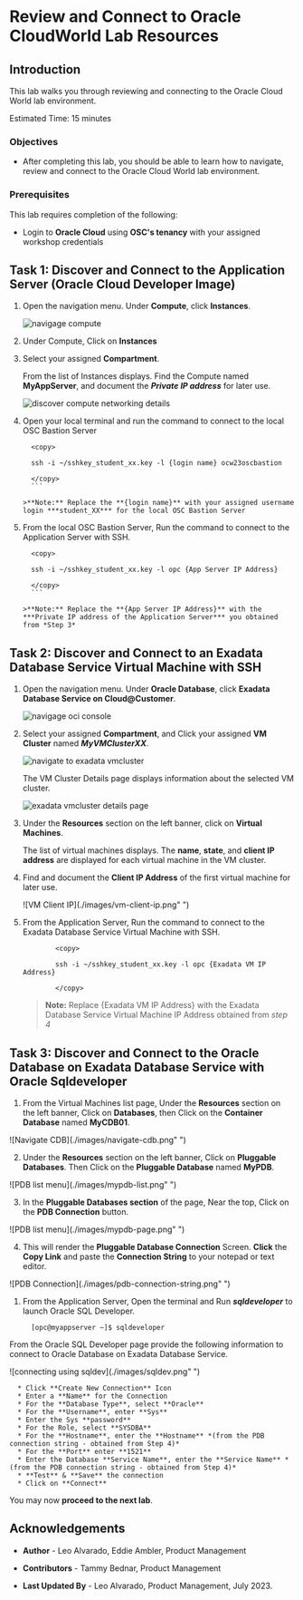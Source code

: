 


# Review and Connect to Oracle CloudWorld Lab Resources


## Introduction

This lab walks you through reviewing and connecting to the Oracle Cloud World lab environment.

Estimated Time: 15 minutes

<!-- Watch the video below for a quick walk-through of the lab.
[Create an Exadata Database Service on Cloud@Customer Infrastructure](youtube:DCrivNA5bs8)
-->
### Objectives

-   After completing this lab, you should be able to learn how to navigate, review and connect to the Oracle Cloud World lab environment.

### Prerequisites

This lab requires completion of the following:

* Login to **Oracle Cloud** using **OSC's tenancy** with your assigned workshop credentials





## Task 1: Discover and Connect to the Application Server (Oracle Cloud Developer Image)

1. Open the navigation menu. Under **Compute**, click **Instances**.
   
   ![navigage compute](./images/navigate-compute.png " ")

2. Under Compute, Click on **Instances** 
   
3. Select your assigned **Compartment**.
   
   From the list of Instances displays. Find the Compute named **MyAppServer**, and document the ***Private IP address*** for later use.

   ![discover compute networking details](./images/discover-app-server.png " ")
   

4. Open your local terminal and run the command to connect to the local OSC Bastion Server
   
      ```
        <copy>

        ssh -i ~/sshkey_student_xx.key -l {login name} ocw23oscbastion 

        </copy>
        ```
    
    >**Note:** Replace the **{login name}** with your assigned username login ***student_XX*** for the local OSC Bastion Server 

5. From the local OSC Bastion Server, Run the command to connect to the Application Server with SSH.
   
      ```
        <copy>

        ssh -i ~/sshkey_student_xx.key -l opc {App Server IP Address} 

        </copy>
        ```
    
    >**Note:** Replace the **{App Server IP Address}** with the ***Private IP address of the Application Server*** you obtained from *Step 3*

## Task 2: Discover and Connect to an Exadata Database Service Virtual Machine with SSH 

1. Open the navigation menu. Under **Oracle Database**, click **Exadata Database Service on Cloud@Customer**.
   
   ![navigage oci console](./images/navigateocimenu.png " ")

2. Select your assigned **Compartment**, and Click your assigned **VM Cluster** named ***MyVMClusterXX***.
   
   ![navigate to exadata vmcluster](./images/navigate-vmcluster.png " ")

    The VM Cluster Details page displays information about the selected VM cluster.

   ![exadata vmcluster details page](./images/vmcluster-details-page.png " ")


3. Under the **Resources** section on the left banner, click on **Virtual Machines**.

    The list of virtual machines displays. The **name**, **state**, and **client IP address** are displayed for each virtual machine in the VM cluster.

4. Find and document the **Client IP Address** of the first virtual machine for later use.

    ![VM Client IP](./images/vm-client-ip.png" ")

5. From the Application Server, Run the command to connect to the Exadata Database Service Virtual Machine with SSH.

      ```
              <copy>

              ssh -i ~/sshkey_student_xx.key -l opc {Exadata VM IP Address}

              </copy>
      ```
       
      >**Note:** Replace {Exadata VM IP Address} with the Exadata Database Service Virtual Machine IP Address obtained from *step 4*

## Task 3: Discover and Connect to the Oracle Database on Exadata Database Service with Oracle Sqldeveloper

1. From the Virtual Machines list page, Under the **Resources** section on the left banner, Click on **Databases**, then Click on the **Container Database** named **MyCDB01**. 

  ![Navigate CDB](./images/navigate-cdb.png" ")

2. Under the **Resources** section on the left banner, Click on **Pluggable Databases**. Then Click on the **Pluggable Database** named **MyPDB**.

  ![PDB list menu](./images/mypdb-list.png" ")

3. In the **Pluggable Databases section** of the page, Near the top, Click on the **PDB Connection** button.

  ![PDB list menu](./images/mypdb-page.png" ")

4. This will render the **Pluggable Database Connection** Screen. **Click** the **Copy  Link** and paste the **Connection String** to your notepad or text editor.

  ![PDB Connection](./images/pdb-connection-string.png" ")

1. From the Application Server, Open the terminal and Run ***sqldeveloper*** to launch Oracle SQL Developer.

      
                  

         [opc@myappserver ~]$ sqldeveloper

                  
        
   
  From the Oracle SQL Developer page provide the following information to connect to Oracle Database on Exadata Database Service.

  ![connecting using sqldev](./images/sqldev.png" ")

      * Click **Create New Connection** Icon
      * Enter a **Name** for the Connection
      * For the **Database Type**, select **Oracle**
      * For the **Username**, enter **Sys**
      * Enter the Sys **password**
      * For the Role, select **SYSDBA**
      * For the **Hostname**, enter the **Hostname** *(from the PDB connection string - obtained from Step 4)*
      * For the **Port** enter **1521**
      * Enter the Database **Service Name**, enter the **Service Name** *(from the PDB connection string - obtained from Step 4)* 
      * **Test** & **Save** the connection
      * Click on **Connect**

  


You may now **proceed to the next lab**.

<!--
## Learn More

* Click [here](https://docs.oracle.com/en/engineered-systems/exadata-cloud-at-customer/ecccm/ecc-provisioning.html#GUID-4CB5B5E1-E853-4CA2-B43D-54CD18A8F28A) to learn more about Creating Infrastructure resource for Exadata Database Service on Cloud@Customer.

-->
## Acknowledgements

* **Author** - Leo Alvarado, Eddie Ambler, Product Management

* **Contributors** - Tammy Bednar, Product Management

* **Last Updated By** - Leo Alvarado, Product Management, July 2023.
